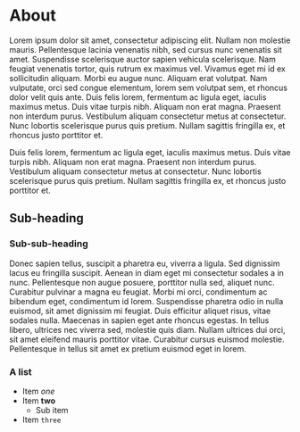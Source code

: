 # About

Lorem ipsum dolor sit amet, consectetur adipiscing elit. Nullam non molestie mauris. Pellentesque lacinia venenatis nibh, sed cursus nunc venenatis sit amet. Suspendisse scelerisque auctor sapien vehicula scelerisque. Nam feugiat venenatis tortor, quis rutrum ex maximus vel. Vivamus eget mi id ex sollicitudin aliquam. Morbi eu augue nunc. Aliquam erat volutpat. Nam vulputate, orci sed congue elementum, lorem sem volutpat sem, et rhoncus dolor velit quis ante. Duis felis lorem, fermentum ac ligula eget, iaculis maximus metus. Duis vitae turpis nibh. Aliquam non erat magna. Praesent non interdum purus. Vestibulum aliquam consectetur metus at consectetur. Nunc lobortis scelerisque purus quis pretium. Nullam sagittis fringilla ex, et rhoncus justo porttitor et.

Duis felis lorem, fermentum ac ligula eget, iaculis maximus metus. Duis vitae turpis nibh. Aliquam non erat magna. Praesent non interdum purus. Vestibulum aliquam consectetur metus at consectetur. Nunc lobortis scelerisque purus quis pretium. Nullam sagittis fringilla ex, et rhoncus justo porttitor et.

## Sub-heading

### Sub-sub-heading

Donec sapien tellus, suscipit a pharetra eu, viverra a ligula. Sed dignissim lacus eu fringilla suscipit. Aenean in diam eget mi consectetur sodales a in nunc. Pellentesque non augue posuere, porttitor nulla sed, aliquet nunc. Curabitur pulvinar a magna eu feugiat. Morbi mi orci, condimentum ac bibendum eget, condimentum id lorem. Suspendisse pharetra odio in nulla euismod, sit amet dignissim mi feugiat. Duis efficitur aliquet risus, vitae sodales nulla. Maecenas in sapien eget ante rhoncus egestas. In tellus libero, ultrices nec viverra sed, molestie quis diam. Nullam ultrices dui orci, sit amet eleifend mauris porttitor vitae. Curabitur cursus euismod molestie. Pellentesque in tellus sit amet ex pretium euismod eget in lorem.

### A list

* Item *one*
* Item  **two**
  * Sub item
* Item `three`
